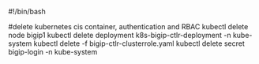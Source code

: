 #!/bin/bash

#delete kubernetes cis container, authentication and RBAC 
kubectl delete node bigip1
kubectl delete deployment k8s-bigip-ctlr-deployment -n kube-system
kubectl delete -f bigip-ctlr-clusterrole.yaml
kubectl delete secret bigip-login -n kube-system